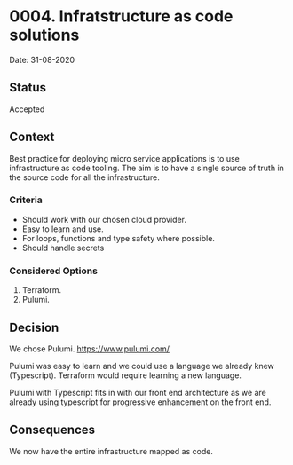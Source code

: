 # 0004. Infratstructure as code solutions

Date: 31-08-2020

## Status

Accepted

## Context

Best practice for deploying micro service applications is to use infrastructure as code tooling. The aim is to have a single source of truth in the source code for all the infrastructure.

### Criteria

* Should work with our chosen cloud provider.
* Easy to learn and use.
* For loops, functions and type safety where possible.
* Should handle secrets

### Considered Options

1. Terraform.
1. Pulumi.

## Decision

We chose Pulumi. https://www.pulumi.com/

Pulumi was easy to learn and we could use a language we already knew (Typescript). Terraform would require learning a new language.

Pulumi with Typescript fits in with our front end architecture as we are already using typescript for progressive enhancement on the front end.

## Consequences

We now have the entire infrastructure mapped as code.
